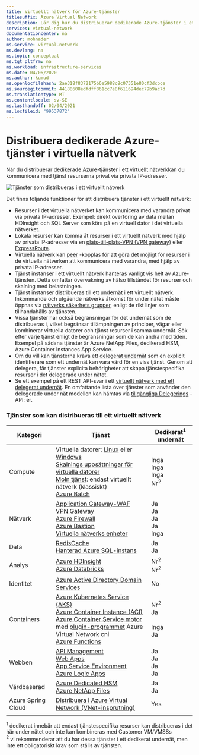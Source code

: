 ```yaml
---
title: Virtuellt nätverk för Azure-tjänster
titlesuffix: Azure Virtual Network
description: Lär dig hur du distribuerar dedikerade Azure-tjänster i ett virtuellt nätverk och lär dig mer om de funktioner som distributionerna tillhandahåller.
services: virtual-network
documentationcenter: na
author: mohnader
ms.service: virtual-network
ms.devlang: na
ms.topic: conceptual
ms.tgt_pltfrm: na
ms.workload: infrastructure-services
ms.date: 04/06/2020
ms.author: kumud
ms.openlocfilehash: 2ae318f8372175b6e5988c8c07351e80cf3dcbce
ms.sourcegitcommit: 44188608edfdff861cc7e8f611694dec79b9ac7d
ms.translationtype: MT
ms.contentlocale: sv-SE
ms.lasthandoff: 02/04/2021
ms.locfileid: "99537872"
---
```

# <a name="deploy-dedicated-azure-services-into-virtual-networks"></a>Distribuera dedikerade Azure-tjänster i virtuella nätverk

När du distribuerar dedikerade Azure-tjänster i ett [virtuellt nätverk](virtual-networks-overview.md)kan du kommunicera med tjänst resurserna privat via privata IP-adresser.

![Tjänster som distribueras i ett virtuellt nätverk](./media/virtual-network-for-azure-services/deploy-service-into-vnet.png)

Det finns följande funktioner för att distribuera tjänster i ett virtuellt nätverk:

- Resurser i det virtuella nätverket kan kommunicera med varandra privat via privata IP-adresser. Exempel: direkt överföring av data mellan HDInsight och SQL Server som körs på en virtuell dator i det virtuella nätverket.
- Lokala resurser kan komma åt resurser i ett virtuellt nätverk med hjälp av privata IP-adresser via en [plats-till-plats-VPN (VPN gateway)](../vpn-gateway/design.md?toc=%2fazure%2fvirtual-network%2ftoc.json#s2smulti) eller [ExpressRoute](../expressroute/expressroute-introduction.md?toc=%2fazure%2fvirtual-network%2ftoc.json).
- Virtuella nätverk kan [peer](virtual-network-peering-overview.md) -kopplas för att göra det möjligt för resurser i de virtuella nätverken att kommunicera med varandra, med hjälp av privata IP-adresser.
- Tjänst instanser i ett virtuellt nätverk hanteras vanligt vis helt av Azure-tjänsten. Detta omfattar övervakning av hälso tillståndet för resurser och skalning med belastningen.
- Tjänst instanser distribueras till ett undernät i ett virtuellt nätverk. Inkommande och utgående nätverks åtkomst för under nätet måste öppnas via [nätverks säkerhets grupper](./network-security-groups-overview.md#network-security-groups), enligt de rikt linjer som tillhandahålls av tjänsten.
- Vissa tjänster har också begränsningar för det undernät som de distribueras i, vilket begränsar tillämpningen av principer, vägar eller kombinerar virtuella datorer och tjänst resurser i samma undernät. Sök efter varje tjänst enligt de begränsningar som de kan ändra med tiden. Exempel på sådana tjänster är Azure NetApp Files, dedikerad HSM, Azure Container Instances App Service. 
- Om du vill kan tjänsterna kräva ett [delegerat undernät](virtual-network-manage-subnet.md#add-a-subnet) som en explicit identifierare som ett undernät kan vara värd för en viss tjänst. Genom att delegera, får tjänster explicita behörigheter att skapa tjänstespecifika resurser i det delegerade under nätet.
- Se ett exempel på ett REST API-svar i ett [virtuellt nätverk med ett delegerat undernät](/rest/api/virtualnetwork/virtualnetworks/get#get-virtual-network-with-a-delegated-subnet). En omfattande lista över tjänster som använder den delegerade under nät modellen kan hämtas via [tillgängliga Delegerings](/rest/api/virtualnetwork/availabledelegations/list) -API: er.

### <a name="services-that-can-be-deployed-into-a-virtual-network"></a>Tjänster som kan distribueras till ett virtuellt nätverk

|Kategori|Tjänst| Dedikerat<sup>1</sup> undernät
|-|-|-|
| Compute | Virtuella datorer: [Linux](/previous-versions/azure/virtual-machines/linux/infrastructure-example?toc=%2fazure%2fvirtual-network%2ftoc.json) eller [Windows](/previous-versions/azure/virtual-machines/windows/infrastructure-example?toc=%2fazure%2fvirtual-network%2ftoc.json) <br/>[Skalnings uppsättningar för virtuella datorer](../virtual-machine-scale-sets/virtual-machine-scale-sets-mvss-existing-vnet.md?toc=%2fazure%2fvirtual-network%2ftoc.json)<br/>[Moln tjänst](/previous-versions/azure/reference/jj156091(v=azure.100)): endast virtuellt nätverk (klassiskt)<br/> [Azure Batch](../batch/nodes-and-pools.md?toc=%2fazure%2fvirtual-network%2ftoc.json#virtual-network-vnet-and-firewall-configuration)| Inga <br/> Inga <br/> Inga <br/> Nr<sup>2</sup>
| Nätverk | [Application Gateway-WAF](../application-gateway/application-gateway-ilb-arm.md?toc=%2fazure%2fvirtual-network%2ftoc.json)<br/>[VPN Gateway](../vpn-gateway/vpn-gateway-about-vpngateways.md?toc=%2fazure%2fvirtual-network%2ftoc.json)<br/>[Azure Firewall](../firewall/overview.md?toc=%2fazure%2fvirtual-network%2ftoc.json)  <br/> [Azure Bastion](../bastion/bastion-overview.md?toc=%2fazure%2fvirtual-network%2ftoc.json)<br/>[Virtuella nätverks enheter](/windows-server/networking/sdn/manage/use-network-virtual-appliances-on-a-vn)| Ja <br/> Ja <br/> Ja <br/> Ja <br/> Inga
|Data|[RedisCache](../azure-cache-for-redis/cache-how-to-premium-vnet.md?toc=%2fazure%2fvirtual-network%2ftoc.json)<br/>[Hanterad Azure SQL-instans](../azure-sql/managed-instance/connectivity-architecture-overview.md?toc=%2fazure%2fvirtual-network%2ftoc.json)| Ja <br/> Ja <br/> 
|Analys | [Azure HDInsight](../hdinsight/hdinsight-plan-virtual-network-deployment.md?toc=%2fazure%2fvirtual-network%2ftoc.json)<br/>[Azure Databricks](/azure/databricks/scenarios/what-is-azure-databricks?toc=%2fazure%2fvirtual-network%2ftoc.json) |Nr<sup>2</sup> <br/> Nr<sup>2</sup> <br/> 
| Identitet | [Azure Active Directory Domain Services](../active-directory-domain-services/tutorial-create-instance.md?toc=%2fazure%2fvirtual-network%2ftoc.json) |No <br/>
| Containers | [Azure Kubernetes Service (AKS)](../aks/concepts-network.md?toc=%2fazure%2fvirtual-network%2ftoc.json)<br/>[Azure Container Instance (ACI)](https://www.aka.ms/acivnet)<br/>[Azure Container Service motor](https://github.com/Azure/acs-engine) med [plugin-programmet](https://github.com/Azure/acs-engine/tree/master/examples/vnet) Azure Virtual Network cni<br/>[Azure Functions](../azure-functions/functions-networking-options.md#virtual-network-integration) |Nr<sup>2</sup><br/> Ja <br/><br/> Inga <br/> Ja
| Webben | [API Management](../api-management/api-management-using-with-vnet.md?toc=%2fazure%2fvirtual-network%2ftoc.json)<br/>[Web Apps](../app-service/web-sites-integrate-with-vnet.md?toc=%2fazure%2fvirtual-network%2ftoc.json)<br/>[App Service Environment](../app-service/web-sites-integrate-with-vnet.md?toc=%2fazure%2fvirtual-network%2ftoc.json)<br/>[Azure Logic Apps](../logic-apps/connect-virtual-network-vnet-isolated-environment-overview.md?toc=%2fazure%2fvirtual-network%2ftoc.json)<br/>|Ja <br/> Ja <br/> Ja <br/> Ja
| Värdbaserad | [Azure Dedicated HSM](../dedicated-hsm/index.yml?toc=%2fazure%2fvirtual-network%2ftoc.json)<br/>[Azure NetApp Files](../azure-netapp-files/azure-netapp-files-introduction.md?toc=%2fazure%2fvirtual-network%2ftoc.json)<br/>|Ja <br/> Ja <br/>
| Azure Spring Cloud | [Distribuera i Azure Virtual Network (VNet-insprutning)](../spring-cloud/spring-cloud-tutorial-deploy-in-azure-virtual-network.md)<br/>| Yes <br/>
| | |

<sup>1</sup> dedikerat innebär att endast tjänstespecifika resurser kan distribueras i det här under nätet och inte kan kombineras med Customer VM/VMSSs <br/> 
<sup>2</sup> vi rekommenderar att du har dessa tjänster i ett dedikerat undernät, men inte ett obligatoriskt krav som ställs av tjänsten.